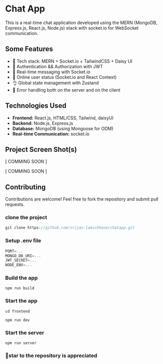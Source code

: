 # Chat App

This is a real-time chat application developed using the MERN (MongoDB, Express.js, React.js, Node.js) stack with socket.io for WebSocket communication.

## Some Features

-   🌟 Tech stack: MERN + Socket.io + TailwindCSS + Daisy UI
-   🎃 Authentication && Authorization with JWT
-   👾 Real-time messaging with Socket.io
-   🚀 Online user status (Socket.io and React Context)
-   👌 Global state management with Zustand
-   🐞 Error handling both on the server and on the client

## Technologies Used

- **Frontend:** React.js, HTML/CSS, Tailwind, daisyUI
- **Backend:** Node.js, Express.js
- **Database:** MongoDB (using Mongoose for ODM)
- **Real-time Communication:** socket.io

## Project Screen Shot(s)

[ COMMING SOON ]

[ COMMING SOON ]

## Contributing
Contributions are welcome! Feel free to fork the repository and submit pull requests.

### clone the project
```js
git clone https://github.com/srijan-lamichhane/chatapp.git
```

### Setup .env file

```js
PORT=...
MONGO_DB_URI=...
JWT_SECRET=...
NODE_ENV=...
```

### Build the app

```shell
npm run build
```

### Start the app

```shell
cd frontend
```
```shell
npm run dev
```
### Start the server

```shell
npm run server
```

### 🌟star to the repository is appreciated
